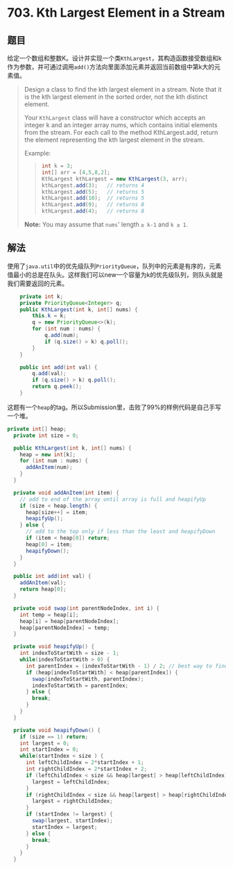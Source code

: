 # 703. Kth Largest Element in a Stream

## 题目

给定一个数组和整数K。设计并实现一个类`KthLargest`，其构造函数接受数组和k作为参数，并可通过调用`add()`方法向里面添加元素并返回当前数组中第k大的元素值。

>Design a class to find the kth largest element in a stream. Note that it is the kth largest element in the sorted order, not the kth distinct element.
>
>Your `KthLargest` class will have a constructor which accepts an integer k and an integer array nums, which contains initial elements from the stream. For each call to the method KthLargest.add, return the element representing the kth largest element in the stream.
>
>Example:
>
>>```java
>>int k = 3;
>>int[] arr = [4,5,8,2];
>>KthLargest kthLargest = new KthLargest(3, arr);
>>kthLargest.add(3);   // returns 4
>>kthLargest.add(5);   // returns 5
>>kthLargest.add(10);  // returns 5
>>kthLargest.add(9);   // returns 8
>>kthLargest.add(4);   // returns 8
>>```
>
>**Note:**
>You may assume that `nums`' length `≥ k-1` and `k ≥ 1`.

## 解法

使用了`java.util`中的优先级队列`PriorityQueue`，队列中的元素是有序的，元素值最小的总是在队头。这样我们可以new一个容量为k的优先级队列，则队头就是我们需要返回的元素。

```java
    private int k;
    private PriorityQueue<Integer> q;
    public KthLargest(int k, int[] nums) {
        this.k = k;
        q = new PriorityQueue<>(k);
        for (int num : nums) {
            q.add(num);
            if (q.size() > k) q.poll();
        }
    }

    public int add(int val) {
        q.add(val);
        if (q.size() > k) q.poll();
        return q.peek();
    }
```

这题有一个`heap`的tag。所以Submission里，击败了99%的样例代码是自己手写一个堆。

```java
private int[] heap;
  private int size = 0;

  public KthLargest(int k, int[] nums) {
    heap = new int[k];
    for (int num : nums) {
      addAnItem(num);
    }
  }

  private void addAnItem(int item) {
    // add to end of the array until array is full and heapifyUp
    if (size < heap.length) {
      heap[size++] = item;
      heapifyUp();
    } else {
      // add to the top only if less than the least and heapifyDown
      if (item < heap[0]) return;
      heap[0] = item;
      heapifyDown();
    }
  }

  public int add(int val) {
    addAnItem(val);
    return heap[0];
  }

  private void swap(int parentNodeIndex, int i) {
    int temp = heap[i];
    heap[i] = heap[parentNodeIndex];
    heap[parentNodeIndex] = temp;
  }

  private void heapifyUp() {
    int indexToStartWith = size - 1;
    while(indexToStartWith > 0) {
      int parentIndex = (indexToStartWith - 1) / 2; // best way to find parent
      if (heap[indexToStartWith] < heap[parentIndex]) {
        swap(indexToStartWith, parentIndex);
        indexToStartWith = parentIndex;
      } else {
        break;
      }
    }
  }

  private void heapifyDown() {
    if (size == 1) return;
    int largest = 0;
    int startIndex = 0;
    while(startIndex < size ) {
      int leftChildIndex = 2*startIndex + 1;
      int rightChildIndex = 2*startIndex + 2;
      if (leftChildIndex < size && heap[largest] > heap[leftChildIndex]) {
        largest = leftChildIndex;
      }
      if (rightChildIndex < size && heap[largest] > heap[rightChildIndex]) {
        largest = rightChildIndex;
      }
      if (startIndex != largest) {
        swap(largest, startIndex);
        startIndex = largest;
      } else {
        break;
      }
    }
  }
```
